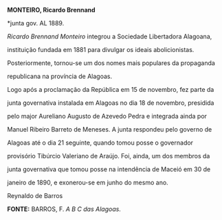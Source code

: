 **MONTEIRO, Ricardo Brennand**



\*junta gov. AL 1889.



*Ricardo Brennand Monteiro* integrou a Sociedade Libertadora Alagoana,

instituição fundada em 1881 para divulgar os ideais abolicionistas.

Posteriormente, tornou-se um dos nomes mais populares da propaganda

republicana na província de Alagoas.



Logo após a proclamação da República em 15 de novembro, fez parte da

junta governativa instalada em Alagoas no dia 18 de novembro, presidida

pelo major Aureliano Augusto de Azevedo Pedra e integrada ainda por

Manuel Ribeiro Barreto de Meneses. A junta respondeu pelo governo de

Alagoas até o dia 21 seguinte, quando tomou posse o governador

provisório Tibúrcio Valeriano de Araújo. Foi, ainda, um dos membros da

junta governativa que tomou posse na intendência de Maceió em 30 de

janeiro de 1890, e exonerou-se em junho do mesmo ano.



Reynaldo de Barros



**FONTE:** BARROS, F. *A B C das Alagoas*.

